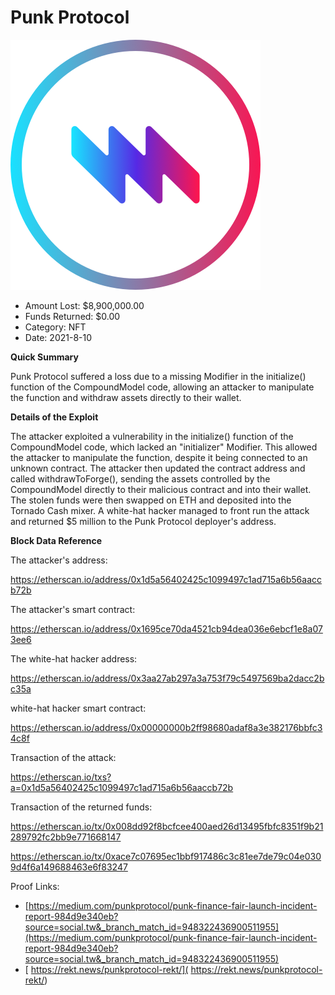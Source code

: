 # Punk Protocol
![Punk Protocol](/rektimages/Punk-Protocol.png)
- Amount Lost: $8,900,000.00
- Funds Returned: $0.00
- Category: NFT
- Date: 2021-8-10

**Quick Summary**

Punk Protocol suffered a loss due to a missing Modifier in the initialize() function of the CompoundModel code, allowing an attacker to manipulate the function and withdraw assets directly to their wallet.

  


 **Details of the Exploit**

The attacker exploited a vulnerability in the initialize() function of the CompoundModel code, which lacked an "initializer" Modifier. This allowed the attacker to manipulate the function, despite it being connected to an unknown contract. The attacker then updated the contract address and called withdrawToForge(), sending the assets controlled by the CompoundModel directly to their malicious contract and into their wallet. The stolen funds were then swapped on ETH and deposited into the Tornado Cash mixer. A white-hat hacker managed to front run the attack and returned $5 million to the Punk Protocol deployer's address.

  


 **Block Data Reference**

  


The attacker's address:

https://etherscan.io/address/0x1d5a56402425c1099497c1ad715a6b56aaccb72b

  


The attacker's smart contract:

https://etherscan.io/address/0x1695ce70da4521cb94dea036e6ebcf1e8a073ee6

  


The white-hat hacker address:

https://etherscan.io/address/0x3aa27ab297a3a753f79c5497569ba2dacc2bc35a

  


white-hat hacker smart contract:

https://etherscan.io/address/0x00000000b2ff98680adaf8a3e382176bbfc34c8f

  


Transaction of the attack:

https://etherscan.io/txs?a=0x1d5a56402425c1099497c1ad715a6b56aaccb72b

  


Transaction of the returned funds:

https://etherscan.io/tx/0x008dd92f8bcfcee400aed26d13495fbfc8351f9b21289792fc2bb9e771668147

https://etherscan.io/tx/0xace7c07695ec1bbf917486c3c81ee7de79c04e0309d4f6a149688463e6f83247


Proof Links:
- [https://medium.com/punkprotocol/punk-finance-fair-launch-incident-report-984d9e340eb?source=social.tw&_branch_match_id=948322436900511955](https://medium.com/punkprotocol/punk-finance-fair-launch-incident-report-984d9e340eb?source=social.tw&_branch_match_id=948322436900511955)
- [ https://rekt.news/punkprotocol-rekt/]( https://rekt.news/punkprotocol-rekt/)



